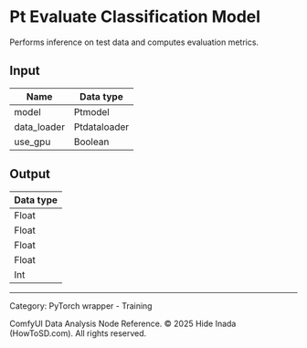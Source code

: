 # Pt Evaluate Classification Model
Performs inference on test data and computes evaluation metrics.

## Input
| Name | Data type |
|---|---|
| model | Ptmodel |
| data_loader | Ptdataloader |
| use_gpu | Boolean |

## Output
| Data type |
|---|
| Float |
| Float |
| Float |
| Float |
| Int |

<HR>
Category: PyTorch wrapper - Training

ComfyUI Data Analysis Node Reference. © 2025 Hide Inada (HowToSD.com). All rights reserved.
